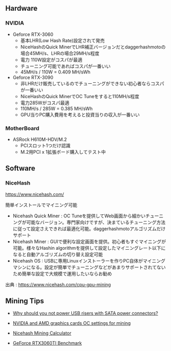
## Hardware

### NVIDIA

* Geforce RTX-3060
  * 基本LHR(Low Hash Rate)設定されて発売
  * NiceHashのQuick MinerでLHR補正バージョンだとdaggerhashmotoの場合45MH/s、LHRの場合29MH/s程度
  * 電力 110W設定がコスパが最適
  * チューニング可能であればコスパが一番いい
  * 45MH/s / 110W = 0.409 MH/sWh
* Geforce RTX-3090
  * 非LHRだけ販売しているのでチューニングができない初心者ならコスパが一番いい
  * NiceHashのQuick MinerでOC Tuneをすると110MH/s程度
  * 電力285Wがコスパ最適
  * 110MH/s / 285W = 0.385 MH/sWh
  * GPU当りPC購入費用を考えると投資当りの収入が一番いい

### MotherBoard

* ASRock H610M-HDV/M.2
  * PCIスロット1つだけ認識
  * M.2用PCI x 1拡張ボード購入してテスト中

## Software

### NiceHash

https://www.nicehash.com/

簡単インストールでマイニング可能

* Nicehash Quick Miner : OC Tuneを提供してWeb画面から細かいチューニングが可能なバージョン。専門家向けですが、決まているチューニング方法に従って設定さえできれば最適化可能。daggerhashmotoアルゴリズムだけサポート
* Nicehash Miner : GUIで便利な設定画面を提供。初心者もすぐマイニングが可能。様々なHashin algorithmを提供して設定したマイニングレート以下になると自動アルゴリズムの切り替え設定可能
* Nicehash OS : USBに専用Linuxインストーラーを作りPC自体がマイニングマシンになる。設定が簡単でチューニングなどがあまりサポートされてないため簡単な設定で大規模で運用したいならお勧め

出典 : https://www.nicehash.com/cpu-gpu-mining

## Mining Tips

* [Why should you not power USB risers with SATA power connectors?](https://www.nicehash.com/blog/post/why-should-you-not-power-usb-risers-with-sata-power-connectors)

* [NVIDIA and AMD graphics cards OC settings for mining](https://www.nicehash.com/blog/post/nvidia-and-amd-graphics-card-oc-settings-for-mining)
* [Nicehash Mining Calculator](https://www.nicehash.com/profitability-calculator)

* [GeForce RTX3060TI Benchmark](https://www.videocardbenchmark.net/gpu.php?gpu=GeForce+RTX+3060+Ti&id=4318)


